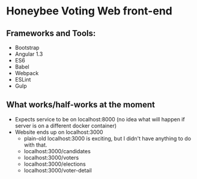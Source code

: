 # Honeybee Voting Web front-end

## Frameworks and Tools:
- Bootstrap
- Angular 1.3
- ES6
- Babel
- Webpack
- ESLint
- Gulp

## What works/half-works at the moment

- Expects service to be on localhost:8000 (no idea what will happen if server is on a different docker container)
- Website ends up on localhost:3000
  - plain-old localhost:3000 is exciting, but I didn't have anything to do with that.
  - localhost:3000/candidates
  - localhost:3000/voters
  - localhost:3000/elections
  - localhost:3000/voter-detail
